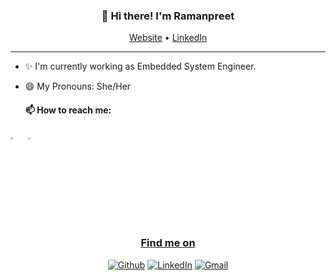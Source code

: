 
<h3 align="center">👋 Hi there! I'm Ramanpreet</h3>
<p align="center">
  <a href="https://1998ramanpreet.github.io/">Website</a> •
  <a href="http://www.linkedin.com/in/ramanpreet-kaur-a90b30189">LinkedIn</a>
</p>

---
- ✨ I'm currently working as Embedded System Engineer.
- 😄 My Pronouns: She/Her   

  #### 📫 How to reach me:
  
#### [<img src="https://img.icons8.com/color/48/000000/linkedin.png" width="3.5%"/>](http://www.linkedin.com/in/ramanpreet-kaur-a90b30189)  &nbsp; <a href="mailto:1998ramanpreet@gmail.com"> <img src="https://img.icons8.com/fluent/48/000000/gmail.png" width="3.5%"/>
  
<h3 align="center">Find me on</h3>
<p align="center"><a 
href="https://github.com/1998ramanpreet" target="_blank"><img alt="Github" 
src="https://img.shields.io/badge/GitHub-%2312100E.svg?&style=for-the-badge&logo=Github&logoColor=white" /></a>  <a 
href="http://www.linkedin.com/in/ramanpreet-kaur-a90b30189" target="_blank"><img alt="LinkedIn" 
src="https://img.shields.io/badge/linkedin-%2312100E.svg?&style=for-the-badge&logo=linkedin&logoColor=blue" /></a> <a 
href="mailto:1998ramanpreet@gmail.com" target="_blank"><img alt="Gmail" 
src="https://img.shields.io/badge/Gmail-D14836?style=for-the-badge&logo=gmail&logoColor=white" /></a>
</p>
<p align="center">


  
